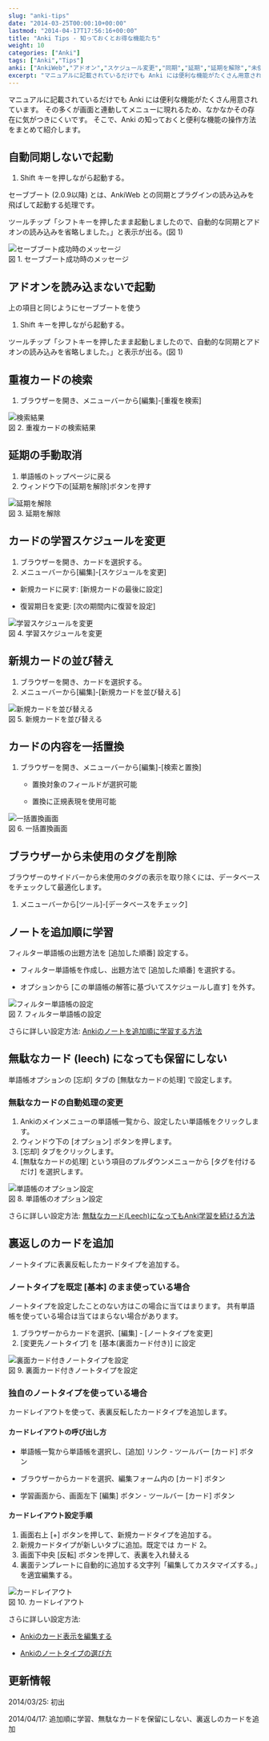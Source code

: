 ```yaml
---
slug: "anki-tips"
date: "2014-03-25T00:00:10+00:00"
lastmod: "2014-04-17T17:56:16+00:00"
title: "Anki Tips - 知っておくとお得な機能たち"
weight: 10
categories: ["Anki"]
tags: ["Anki","Tips"]
anki: ["AnkiWeb","アドオン","スケジュール変更","同期","延期","延期を解除","未使用タグの削除","無駄なカード","自動同期の回避","裏返しのカード","起動","追加順に学習","重複"]
excerpt: "マニュアルに記載されているだけでも Anki には便利な機能がたくさん用意されています。その多くが画面と連動してメニューに現れるため、なかなかその存在に気がつきにくいです。紹介する機能: 同期せず、プラグインを読み込まずに起動。重複項目の検索。延期を手動解除。学習スケジュールの変更。新規カードの並び替え。項目の一括置換。未使用タグの削除。無駄なカードを保留にしない。追加順に学習。裏返しのカード。"
---
```

<section id="preamble">
<p>マニュアルに記載されているだけでも Anki には便利な機能がたくさん用意されています。
その多くが画面と連動してメニューに現れるため、なかなかその存在に気がつきにくいです。
そこで、Anki の知っておくと便利な機能の操作方法をまとめて紹介します。</p>
</section>
<section id="自動同期しないで起動">
  <div class="page-header">
    <h2>自動同期しないで起動</h2>
  </div>
<p></p>
<ol>
<li>
Shift キーを押しながら起動する。
</li>
</ol>
<p>セーブブート (2.0.9以降) とは、AnkiWeb との同期とプラグインの読み込みを飛ばして起動する処理です。</p>
<p>ツールチップ「シフトキーを押したまま起動しましたので、自動的な同期とアドオンの読み込みを省略しました。」と表示が出る。(図 1)</p>
<div class="imageblock">
<div class="content">
<img src="/images/tips_1.png" alt="セーブブート成功時のメッセージ">
</div>
<div class="title">図 1. セーブブート成功時のメッセージ</div>
</div>
</section>
<section id="アドオンを読み込まないで起動">
  <div class="page-header">
    <h2>アドオンを読み込まないで起動</h2>
  </div>
<p>上の項目と同じようにセーブブートを使う</p>
<ol>
<li>
Shift キーを押しながら起動する。
</li>
</ol>
<p>ツールチップ「シフトキーを押したまま起動しましたので、自動的な同期とアドオンの読み込みを省略しました。」と表示が出る。(図 1)</p>
</section>
<section id="重複カードの検索">
  <div class="page-header">
    <h2>重複カードの検索</h2>
  </div>
<p></p>
<ol>
<li>
ブラウザーを開き、メニューバーから[編集]-[重複を検索]
</li>
</ol>
<div class="imageblock">
<div class="content">
<img src="/images/tips_2.png" alt="検索結果">
</div>
<div class="title">図 2. 重複カードの検索結果</div>
</div>
</section>
<section id="延期の手動取消">
  <div class="page-header">
    <h2>延期の手動取消</h2>
  </div>
<p></p>
<ol>
<li>
単語帳のトップページに戻る
</li>
<li>
ウィンドウ下の[延期を解除]ボタンを押す
</li>
</ol>
<div class="imageblock">
<div class="content">
<img src="/images/tips_3.png" alt="延期を解除">
</div>
<div class="title">図 3. 延期を解除</div>
</div>
</section>
<section id="カードの学習スケジュールを変更">
  <div class="page-header">
    <h2>カードの学習スケジュールを変更</h2>
  </div>
<p></p>
<ol>
<li>
ブラウザーを開き、カードを選択する。
</li>
<li>
メニューバーから[編集]-[スケジュールを変更]
</li>
</ol>
<div class="ulist"><ul>
<li>
<p>
新規カードに戻す: [新規カードの最後に設定]
</p>
</li>
<li>
<p>
復習期日を変更: [次の期間内に復習を設定]
</p>
</li>
</ul></div>
<div class="imageblock">
<div class="content">
<img src="/images/tips_4.png" alt="学習スケジュールを変更">
</div>
<div class="title">図 4. 学習スケジュールを変更</div>
</div>
</section>
<section id="新規カードの並び替え">
  <div class="page-header">
    <h2>新規カードの並び替え</h2>
  </div>
<p></p>
<ol>
<li>
ブラウザーを開き、カードを選択する。
</li>
<li>
メニューバーから[編集]-[新規カードを並び替える]
</li>
</ol>
<div class="imageblock">
<div class="content">
<img src="/images/tips_5.png" alt="新規カードを並び替える">
</div>
<div class="title">図 5. 新規カードを並び替える</div>
</div>
</section>
<section id="カードの内容を一括置換">
  <div class="page-header">
    <h2>カードの内容を一括置換</h2>
  </div>
<p></p>
<ol>
<li>
ブラウザーを開き、メニューバーから[編集]-[検索と置換]
<div class="ulist"><ul>
<li>
<p>
置換対象のフィールドが選択可能
</p>
</li>
<li>
<p>
置換に正規表現を使用可能
</p>
</li>
</ul></div>
</li>
</ol>
<div class="imageblock">
<div class="content">
<img src="/images/tips_6.png" alt="一括置換画面">
</div>
<div class="title">図 6. 一括置換画面</div>
</div>
</section>
<section id="ブラウザーから未使用のタグを削除">
  <div class="page-header">
    <h2>ブラウザーから未使用のタグを削除</h2>
  </div>
<p></p>
<p>ブラウザーのサイドバーから未使用のタグの表示を取り除くには、データベースをチェックして最適化します。</p>
<ol>
<li>
メニューバーから[ツール]-[データベースをチェック]
</li>
</ol>
</section>
<section id="ノートを追加順に学習">
  <div class="page-header">
    <h2>ノートを追加順に学習</h2>
  </div>
<p></p>
<p>フィルター単語帳の出題方法を  [追加した順番] 設定する。</p>
<div class="ulist"><ul>
<li>
<p>
フィルター単語帳を作成し、出題方法で [追加した順番] を選択する。
</p>
</li>
<li>
<p>
オプションから [この単語帳の解答に基づいてスケジュールし直す] を外す。
</p>
</li>
</ul></div>
<div class="imageblock">
<div class="content">
<img src="/images/learn_in_original_squence_1.png" alt="フィルター単語帳の設定">
</div>
<div class="title">図 7. フィルター単語帳の設定</div>
</div>
<p>さらに詳しい設定方法: <a href="/learn_in_original_sequence/">Ankiのノートを追加順に学習する方法</a></p>
</section>
<section id="無駄なカード_leech_になっても保留にしない">
  <div class="page-header">
    <h2>無駄なカード (leech) になっても保留にしない</h2>
  </div>
<p></p>
<p>単語帳オプションの [忘却] タブの [無駄なカードの処理] で設定します。</p>
<h3 id="無駄なカードの自動処理の変更">無駄なカードの自動処理の変更</h3>
<ol>
<li>
Ankiのメインメニューの単語帳一覧から、設定したい単語帳をクリックします。
</li>
<li>
ウィンドウ下の [オプション] ボタンを押します。
</li>
<li>
[忘却] タブをクリックします。
</li>
<li>
[無駄なカードの処理] という項目のプルダウンメニューから [タグを付けるだけ] を選択します。
</li>
</ol>
<div class="imageblock">
<div class="content">
<img src="/images/leech_1.png" alt="単語帳のオプション設定">
</div>
<div class="title">図 8. 単語帳のオプション設定</div>
</div>
<p>さらに詳しい設定方法: <a href="/management_of_leeches/">無駄なカード(Leech)になってもAnki学習を続ける方法</a></p>
</section>
<section id="裏返しのカードを追加">
  <div class="page-header">
    <h2>裏返しのカードを追加</h2>
  </div>
<p></p>
<p>ノートタイプに表裏反転したカードタイプを追加する。</p>
<h3 id="ノートタイプを既定_基本_のまま使っている場合">ノートタイプを既定 [基本] のまま使っている場合</h3>
<p>ノートタイプを設定したことのない方はこの場合に当てはまります。
共有単語帳を使っている場合は当てはまらない場合があります。</p>
<ol>
<li>
ブラウザーからカードを選択、[編集] - [ノートタイプを変更]
</li>
<li>
[変更先ノートタイプ] を [基本(裏面カード付き)] に設定
</li>
</ol>
<div class="imageblock">
<div class="content">
<img src="/images/cardtype_1.png" alt="裏面カード付きノートタイプを設定">
</div>
<div class="title">図 9. 裏面カード付きノートタイプを設定</div>
</div>
<h3 id="独自のノートタイプを使っている場合">独自のノートタイプを使っている場合</h3>
<p>カードレイアウトを使って、表裏反転したカードタイプを追加します。</p>
<h4 id="カードレイアウトの呼び出し方">カードレイアウトの呼び出し方</h4>
<div class="ulist"><ul>
<li>
<p>
単語帳一覧から単語帳を選択し、[追加] リンク - ツールバー [カード] ボタン
</p>
</li>
<li>
<p>
ブラウザーからカードを選択、編集フォーム内の [カード] ボタン
</p>
</li>
<li>
<p>
学習画面から、画面左下 [編集] ボタン - ツールバー [カード] ボタン
</p>
</li>
</ul></div>
<h4 id="カードレイアウト設定手順">カードレイアウト設定手順</h4>
<ol>
<li>
画面右上 [+] ボタンを押して、新規カードタイプを追加する。
</li>
<li>
新規カードタイプが新しいタブに追加。既定では カード 2。
</li>
<li>
画面下中央 [反転] ボタンを押して、表裏を入れ替える
</li>
<li>
裏面テンプレートに自動的に追加する文字列「編集してカスタマイズする。」を適宜編集する。
</li>
</ol>
<div class="imageblock">
<div class="content">
<img src="/images/tips_cardlayout.png" alt="カードレイアウト">
</div>
<div class="title">図 10. カードレイアウト</div>
</div>
<p>さらに詳しい設定方法:</p>
<div class="ulist"><ul>
<li>
<p>
<a href="/how-to-edit-cards/">Ankiのカード表示を編集する</a>
</p>
</li>
<li>
<p>
<a href="/how-to-choose-notetype/">Ankiのノートタイプの選び方</a>
</p>
</li>
</ul></div>
</section>
<section id="更新情報">
  <div class="page-header">
    <h2>更新情報</h2>
  </div>
<p>2014/03/25: 初出</p>
<p>2014/04/17: 追加順に学習、無駄なカードを保留にしない、裏返しのカードを追加</p>
</section>


